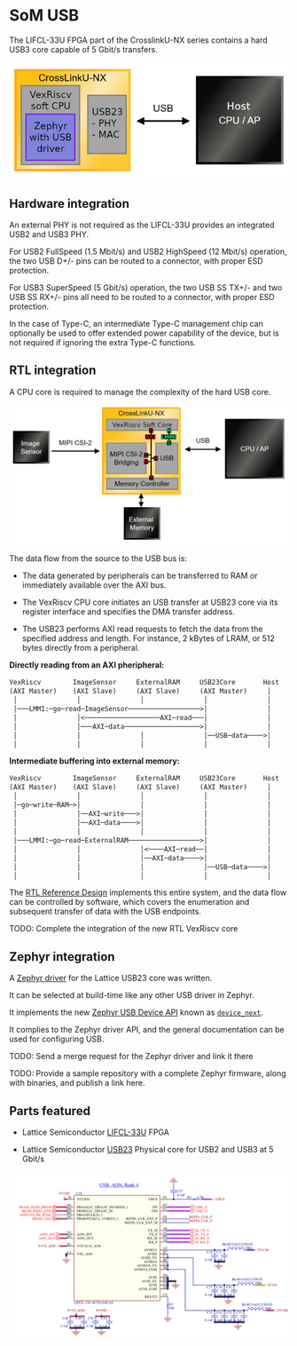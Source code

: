 # SoM USB

The LIFCL-33U FPGA part of the CrosslinkU-NX series contains a hard USB3 core
capable of 5 Gbit/s transfers.

![](images/som_usb_architecture.png)

## Hardware integration

An external PHY is not required as the LIFCL-33U provides an integrated
USB2 and USB3 PHY.

For USB2 FullSpeed (1.5 Mbit/s) and USB2 HighSpeed (12 Mbit/s) operation,
the two USB D+/- pins can be routed to a connector,
with proper ESD protection.

For USB3 SuperSpeed (5 Gbit/s) operation, the two USB SS TX+/- and two
USB SS RX+/- pins all need to be routed to a connector,
with proper ESD protection.

In the case of Type-C, an intermediate Type-C management chip can optionally be
used to offer extended power capability of the device, but is not required if
ignoring the extra Type-C functions.

## RTL integration

A CPU core is required to manage the complexity of the hard USB core.

![](images/som_usb_rtl_integration.png)

The data flow from the source to the USB bus is:

- The data generated by peripherals can be transferred to RAM or immediately
  available over the AXI bus.

- The VexRiscv CPU core initiates an USB transfer at USB23 core via its register
  interface and specifies the DMA transfer address.

- The USB23 performs AXI read requests to fetch the data from the specified
  address and length. For instance, 2 kBytes of LRAM, or 512 bytes directly
  from a peripheral.

**Directly reading from an AXI pheripheral:**
```
VexRiscv        ImageSensor     ExternalRAM     USB23Core       Host
(AXI Master)    (AXI Slave)     (AXI Slave)     (AXI Master)     │
 │               │               │               │               │
 │───LMMI:─go─read─ImageSensor──────────────────>│               │
 │               │<───────────────────AXI─read───│               │
 │               │───AXI─data───────────────────>│               │
 │               │               │               │──USB─data────>│
 │               │               │               │               │
```

**Intermediate buffering into external memory:**
```
VexRiscv        ImageSensor     ExternalRAM     USB23Core       Host
(AXI Master)    (AXI Slave)     (AXI Slave)     (AXI Master)     │
 │               │               │               │               │
 │─go─write─RAM─>│               │               │               │
 │               │──AXI─write───>│               │               │
 │               │──AXI─data────>│               │               │
 │               │               │               │               │
 │───LMMI:─go─read─ExternalRAM──────────────────>│               │
 │               │               │<────AXI─read──│               │
 │               │               │──AXI─data────>│               │
 │               │               │               │──USB─data────>│
 │               │               │               │               │
```

The [RTL Reference Design](rtl_reference_design.md) implements this entire
system, and the data flow can be controlled by software, which covers the
enumeration and subsequent transfer of data with the USB endpoints.

TODO: Complete the integration of the new RTL VexRiscv core

## Zephyr integration

A
[Zephyr driver](https://github.com/tinyvision-ai-inc/zephyr/blob/tinyclunx33/drivers/usb/udc/udc_usb23.c)
for the Lattice USB23 core was written.

It can be selected at build-time like any other USB driver in Zephyr.

It implements the new
[Zephyr USB Device API](https://zephyrproject.org/zephyr-rtos-usb/)
known as
[`device_next`](https://docs.zephyrproject.org/latest/connectivity/usb/device_next/usb_device.html).

It complies to the Zephyr driver API, and the general documentation can be used
for configuring USB.

TODO: Send a merge request for the Zephyr driver and link it there

TODO: Provide a sample repository with a complete Zephyr firmware, along with
binaries, and publish a link here.

## Parts featured

- Lattice Semiconductor
  [LIFCL-33U](https://www.latticesemi.com/Products/FPGAandCPLD/CrossLink-NX)
  FPGA

- Lattice Semiconductor
  [USB23](https://www.latticesemi.com/products/designsoftwareandip/intellectualproperty/ipcore/ipcores05/usb-2_0-3_2-ip-core)
  Physical core for USB2 and USB3 at 5 Gbit/s

![](images/som_usb_schematic.png)
